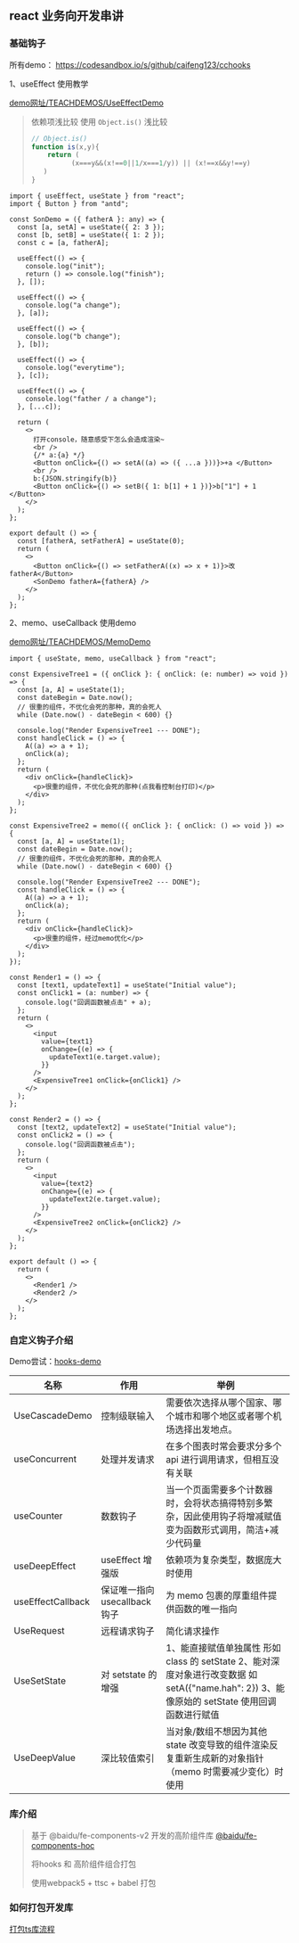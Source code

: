 ﻿## react 业务向开发串讲

### 基础钩子

所有demo： https://codesandbox.io/s/github/caifeng123/cchooks

1、useEffect 使用教学

[demo网址/TEACHDEMOS/UseEffectDemo](https://codesandbox.io/s/github/caifeng123/cchooks?file=/src/teachDemos/useEffect/index.tsx)

> 依赖项浅比较 使用 `Object.is()` 浅比较
>
> ```js
> // Object.is()
> function is(x,y){
>     return ( 
>       	(x===y&&(x!==0||1/x===1/y)) || (x!==x&&y!==y)
>    )
> }
> ```

```tsx
import { useEffect, useState } from "react";
import { Button } from "antd";

const SonDemo = ({ fatherA }: any) => {
  const [a, setA] = useState({ 2: 3 });
  const [b, setB] = useState({ 1: 2 });
  const c = [a, fatherA];

  useEffect(() => {
    console.log("init");
    return () => console.log("finish");
  }, []);

  useEffect(() => {
    console.log("a change");
  }, [a]);

  useEffect(() => {
    console.log("b change");
  }, [b]);

  useEffect(() => {
    console.log("everytime");
  }, [c]);

  useEffect(() => {
    console.log("father / a change");
  }, [...c]);

  return (
    <>
      打开console，随意感受下怎么会造成渲染~
      <br />
      {/* a:{a} */}
      <Button onClick={() => setA((a) => ({ ...a }))}>+a </Button>
      <br />
      b:{JSON.stringify(b)}
      <Button onClick={() => setB({ 1: b[1] + 1 })}>b["1"] + 1 </Button>
    </>
  );
};

export default () => {
  const [fatherA, setFatherA] = useState(0);
  return (
    <>
      <Button onClick={() => setFatherA((x) => x + 1)}>改fatherA</Button>
      <SonDemo fatherA={fatherA} />
    </>
  );
};
```



2、memo、useCallback 使用demo

[demo网址/TEACHDEMOS/MemoDemo](https://codesandbox.io/s/github/caifeng123/cchooks?file=/src/teachDemos/memo/index.tsx)

```tsx
import { useState, memo, useCallback } from "react";

const ExpensiveTree1 = ({ onClick }: { onClick: (e: number) => void }) => {
  const [a, A] = useState(1);
  const dateBegin = Date.now();
  // 很重的组件，不优化会死的那种，真的会死人
  while (Date.now() - dateBegin < 600) {}

  console.log("Render ExpensiveTree1 --- DONE");
  const handleClick = () => {
    A((a) => a + 1);
    onClick(a);
  };
  return (
    <div onClick={handleClick}>
      <p>很重的组件，不优化会死的那种(点我看控制台打印)</p>
    </div>
  );
};

const ExpensiveTree2 = memo(({ onClick }: { onClick: () => void }) => {
  const [a, A] = useState(1);
  const dateBegin = Date.now();
  // 很重的组件，不优化会死的那种，真的会死人
  while (Date.now() - dateBegin < 600) {}

  console.log("Render ExpensiveTree2 --- DONE");
  const handleClick = () => {
    A((a) => a + 1);
    onClick(a);
  };
  return (
    <div onClick={handleClick}>
      <p>很重的组件，经过memo优化</p>
    </div>
  );
});

const Render1 = () => {
  const [text1, updateText1] = useState("Initial value");
  const onClick1 = (a: number) => {
    console.log("回调函数被点击" + a);
  };
  return (
    <>
      <input
        value={text1}
        onChange={(e) => {
          updateText1(e.target.value);
        }}
      />
      <ExpensiveTree1 onClick={onClick1} />
    </>
  );
};

const Render2 = () => {
  const [text2, updateText2] = useState("Initial value");
  const onClick2 = () => {
    console.log("回调函数被点击");
  };
  return (
    <>
      <input
        value={text2}
        onChange={(e) => {
          updateText2(e.target.value);
        }}
      />
      <ExpensiveTree2 onClick={onClick2} />
    </>
  );
};

export default () => {
  return (
    <>
      <Render1 />
      <Render2 />
    </>
  );
};
```



### 自定义钩子介绍

Demo尝试：[hooks-demo](https://codesandbox.io/s/github/caifeng123/cchooks)

| 名称              | 作用                          | 举例                                                         |
| ----------------- | ----------------------------- | ------------------------------------------------------------ |
| UseCascadeDemo    | 控制级联输入                  | 需要依次选择从哪个国家、哪个城市和哪个地区或者哪个机场选择出发地点。 |
| useConcurrent     | 处理并发请求                  | 在多个图表时常会要求分多个 api 进行调用请求，但相互没有关联  |
| useCounter        | 数数钩子                      | 当一个页面需要多个计数器时，会将状态搞得特别多繁杂，因此使用钩子将增减赋值变为函数形式调用，简洁+减少代码量 |
| useDeepEffect     | useEffect 增强版              | 依赖项为复杂类型，数据庞大时使用                             |
| useEffectCallback | 保证唯一指向 usecallback 钩子 | 为 memo 包裹的厚重组件提供函数的唯一指向                     |
| UseRequest        | 远程请求钩子                  | 简化请求操作                                                 |
| UseSetState       | 对 setstate 的增强            | 1、能直接赋值单独属性 形如 class 的 setState 2、能对深度对象进行改变数据 如 setA({"name.hah": 2}) 3、能像原始的 setState 使用回调函数进行赋值 |
| UseDeepValue      | 深比较值索引                  | 当对象/数组不想因为其他 state 改变导致的组件渲染反复重新生成新的对象指针 （memo 时需要减少变化）时使用 |



### 库介绍

> 基于 @baidu/fe-components-v2 开发的高阶组件库 [@baidu/fe-components-hoc](https://console.cloud.baidu-int.com/devops/icode/repos/baidu/personal-code/HOC/tree/master)
>
> 将hooks 和 高阶组件组合打包
>
> 使用webpack5 + ttsc + babel 打包



### 如何打包开发库

[打包ts库流程](http://agroup.baidu.com/iotviz/md/article/4634059)
